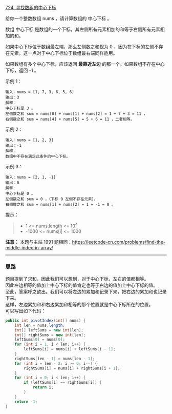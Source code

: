 [724. 寻找数组的中心下标](https://leetcode.cn/problems/find-pivot-index/)

给你一个整数数组 nums ，请计算数组的 中心下标 。

数组 中心下标 是数组的一个下标，其左侧所有元素相加的和等于右侧所有元素相加的和。

如果中心下标位于数组最左端，那么左侧数之和视为 0 ，因为在下标的左侧不存在元素。这一点对于中心下标位于数组最右端同样适用。

如果数组有多个中心下标，应该返回 **最靠近左边** 的那一个。如果数组不存在中心下标，返回 -1 。



示例 1：
```
输入：nums = [1, 7, 3, 6, 5, 6]
输出：3
解释：
中心下标是 3 。
左侧数之和 sum = nums[0] + nums[1] + nums[2] = 1 + 7 + 3 = 11 ，
右侧数之和 sum = nums[4] + nums[5] = 5 + 6 = 11 ，二者相等。
```
示例 2：
```
输入：nums = [1, 2, 3]
输出：-1
解释：
数组中不存在满足此条件的中心下标。
```
示例 3：
```
输入：nums = [2, 1, -1]
输出：0
解释：
中心下标是 0 。
左侧数之和 sum = 0 ，（下标 0 左侧不存在元素），
右侧数之和 sum = nums[1] + nums[2] = 1 + -1 = 0 。
```

提示：

>- 1 <= nums.length <= 10<sup>4</sup>
>- -1000 <= nums[i] <= 1000


**注意：** 本题与主站 1991 题相同：https://leetcode-cn.com/problems/find-the-middle-index-in-array/


<hr/>

### 思路
题目提到了求和，因此我们可以想到，对于中心下标，左右的值都相等。  
因此左边相等的值加上中心下标的值肯定也等于右边的值加上中心下标的值。  
至此，答案呼之欲出。我们可以将左边的累加和记录下来，把右边的累加和也记录下来。  
这样，左边累加和和右边累加和相等的那个位置就是中心下标所在的位置。  
可以写出如下代码：
```java
public int pivotIndex(int[] nums) {
    int len = nums.length;
    int[] leftSums = new int[len];
    int[] rightSums = new int[len];
    leftSums[0] = nums[0];
    for (int i = 1; i < len; i++) {
        leftSums[i] = nums[i] + leftSums[i - 1];
    }
    rightSums[len - 1] = nums[len - 1];
    for (int i = len - 2; i >= 0; i--) {
        rightSums[i] = nums[i] + rightSums[i + 1];
    }
    for (int i = 0; i < len; i++) {
        if (leftSums[i] == rightSums[i]) {
            return i;
        }
    }
    return -1;
}
```